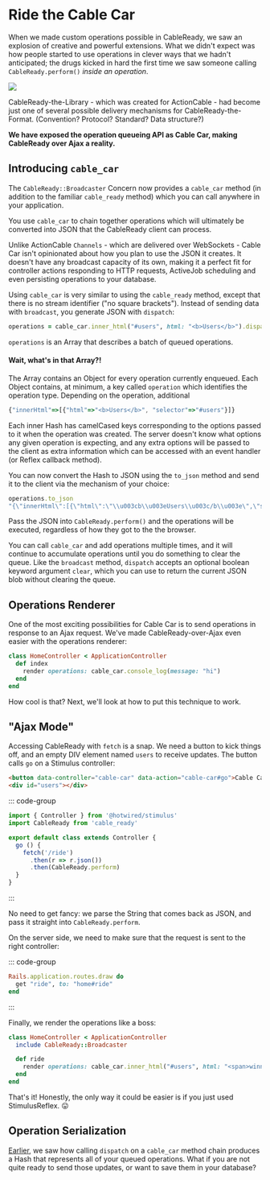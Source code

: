 # Ride the Cable Car

When we made custom operations possible in CableReady, we saw an explosion of creative and powerful extensions. What we didn't expect was how people started to use operations in clever ways that we hadn't anticipated; the drugs kicked in hard the first time we saw someone calling `CableReady.perform()` _inside an operation_.

![](/bats.jpg)

CableReady-the-Library - which was created for ActionCable - had become just one of several possible delivery mechanisms for CableReady-the-Format. (Convention? Protocol? Standard? Data structure?)

**We have exposed the operation queueing API as Cable Car, making CableReady over Ajax a reality.**

## Introducing `cable_car`

The `CableReady::Broadcaster` Concern now provides a `cable_car` method (in addition to the familiar `cable_ready` method) which you can call anywhere in your application.

You use `cable_car` to chain together operations which will ultimately be converted into JSON that the CableReady client can process.

Unlike ActionCable `Channels` - which are delivered over WebSockets - Cable Car isn't opinionated about how you plan to use the JSON it creates. It doesn't have any broadcast capacity of its own, making it a perfect fit for controller actions responding to HTTP requests, ActiveJob scheduling and even persisting operations to your database.

Using `cable_car` is very similar to using the `cable_ready` method, except that there is no stream identifier ("no square brackets"). Instead of sending data with `broadcast`, you generate JSON with `dispatch`:

```ruby
operations = cable_car.inner_html("#users", html: "<b>Users</b>").dispatch
```

`operations` is an Array that describes a batch of queued operations.

#### Wait, what's in that Array?!

The Array contains an Object for every operation currently enqueued. Each Object contains, at minimum, a key called `operation` which identifies the operation type. Depending on the operation, additional

```javascript
{"innerHtml"=>[{"html"=>"<b>Users</b>", "selector"=>"#users"}]}
```

Each inner Hash has camelCased keys corresponding to the options passed to it when the operation was created. The server doesn't know what options any given operation is expecting, and any extra options will be passed to the client as extra information which can be accessed with an event handler \(or Reflex callback method\).

You can now convert the Hash to JSON using the `to_json` method and send it to the client via the mechanism of your choice:

```ruby
operations.to_json
"{\"innerHtml\":[{\"html\":\"\\u003cb\\u003eUsers\\u003c/b\\u003e\",\"selector\":\"#users\"}]}"
```

Pass the JSON into `CableReady.perform()` and the operations will be executed, regardless of how they got to the the browser.

You can call `cable_car` and add operations multiple times, and it will continue to accumulate operations until you do something to clear the queue. Like the `broadcast` method, `dispatch` accepts an optional boolean keyword argument `clear`, which you can use to return the current JSON blob without clearing the queue.

## Operations Renderer

One of the most exciting possibilities for Cable Car is to send operations in response to an Ajax request. We've made CableReady-over-Ajax even easier with the operations renderer:

```ruby
class HomeController < ApplicationController
  def index
    render operations: cable_car.console_log(message: "hi")
  end
end
```

How cool is that? Next, we'll look at how to put this technique to work.

## "Ajax Mode"

Accessing CableReady with `fetch` is a snap. We need a button to kick things off, and an empty DIV element named `users` to receive updates. The button calls `go` on a Stimulus controller:

```html
<button data-controller="cable-car" data-action="cable-car#go">Cable Car</button>
<div id="users"></div>
```

::: code-group
```javascript [cable_car_controller.js]
import { Controller } from '@hotwired/stimulus'
import CableReady from 'cable_ready'

export default class extends Controller {
  go () {
    fetch('/ride')
      .then(r => r.json())
      .then(CableReady.perform)
  }
}
```
:::

No need to get fancy: we parse the String that comes back as JSON, and pass it straight into `CableReady.perform`.

On the server side, we need to make sure that the request is sent to the right controller:

::: code-group
```ruby [config/routes.rb]
Rails.application.routes.draw do
  get "ride", to: "home#ride"
end
```
:::

Finally, we render the operations like a boss:

```ruby
class HomeController < ApplicationController
  include CableReady::Broadcaster

  def ride
    render operations: cable_car.inner_html("#users", html: "<span>winning</span>")
  end
end
```

That's it! Honestly, the only way it could be easier is if you just used StimulusReflex. 😛

## Operation Serialization

[Earlier](/guide/cable-car.md#wait-what-s-in-that-array), we saw how calling `dispatch` on a `cable_car` method chain produces a Hash that represents all of your queued operations. What if you are not quite ready to send those updates, or want to save them in your database?
